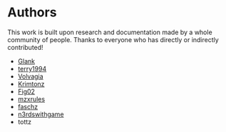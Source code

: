 # Authors

This work is built upon research and documentation made by a whole community of
people. Thanks to everyone who has directly or indirectly contributed!

- [Glank](https://twitter.com/__glank)
- [terry1994](https://github.com/terry-au)
- [Volvagia](https://twitter.com/volvagia224)
- [Krimtonz](https://twitter.com/krimtonz)
- [Fig02](https://twitter.com/fig02_)
- [mzxrules](https://twitter.com/mzxrules)
- [faschz](https://twitter.com/faschz)
- [n3rdswithgame](https://twitter.com/__n3rdswithgame)
- tottz

